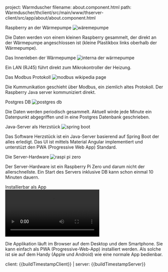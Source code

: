 project: Warmduscher
filename: about.component.html
path: Warmduscher/thclient/src/main/www/thserver-client/src/app/about/about.component.html

<!--<div fxLayout="column" fxLayout.gt-lg="row wrap"  class="gallery">-->
<!-- see styles for mat-card which have the flex -->
<div fxLayout="column" class="gallery">
  <mat-card>
    <mat-card-header>
      <mat-card-title class="myInfoTitle">Raspberry an der Wärmepumpe</mat-card-title>
    </mat-card-header>
    <img mat-card-image src="assets/images/heatpump_20220110_214319_1980px.jpg" alt="wäremepumpe"/>
    <mat-card-content>
      <p>
        Die Daten werden von einem kleinen Raspberry gesammelt, der direkt an der Wärmepumpe angeschlossen ist
        (kleine Plastikbox links oberhalb der Wärmepumpe).
      </p>
    </mat-card-content>
  </mat-card>
  <mat-card>
    <mat-card-header>
      <mat-card-title class="myInfoTitle">Das Innenleben der Wärmepumpe</mat-card-title>
    </mat-card-header>
    <img mat-card-image src="assets/images/heatpump_internal_20211221_093611_1980px.jpg"
         alt="interna der wärmepumpe"/>
    <mat-card-content>
      <p>
        Ein LAN (RJ45) führt direkt zum Mikrokontroller der Heizung.
      </p>
    </mat-card-content>
  </mat-card>
  <mat-card>
    <mat-card-header>
      <mat-card-title class="myInfoTitle">Das Modbus Protokoll</mat-card-title>
    </mat-card-header>
    <img mat-card-image src="assets/images/modbus_wikipedia.png" alt="modbus wikipedia page"/>
    <mat-card-content>
      <p>
        Die Kummunikation geschieht über Modbus, ein ziemlich altes Protokoll. Der Raspberry Java server kommuniziert
        direkt.
      </p>
    </mat-card-content>
  </mat-card>
  <mat-card>
    <mat-card-header>
      <mat-card-title class="myInfoTitle">Postgres DB</mat-card-title>
    </mat-card-header>
    <img mat-card-image src="assets/images/postgres_simple_db.png" alt="postgres db"/>
    <mat-card-content>
      <p>
        Die Daten werden periodisch gesammelt. Aktuell wirde jede Minute ein Datenpunkt
        abgegriffen und in eine Postgres Datenbank geschrieben.
      </p>
    </mat-card-content>
  </mat-card>
  <mat-card>
    <mat-card-header>
      <mat-card-title class="myInfoTitle">Java-Server als Herzstück</mat-card-title>
    </mat-card-header>
    <img mat-card-image src="assets/images/spring_boot_start_2.png" alt="spring boot"/>
    <mat-card-content>
      <p>
        Das Software Herzstück ist ein Java-Server basierend auf Spring Boot der alles erledigt. Das UI ist mittels
        Material Angular implementiert und unterstüzt den PWA (Progressive Web App) Standard.
      </p>
    </mat-card-content>
  </mat-card>
  <mat-card>
    <mat-card-header>
      <mat-card-title class="myInfoTitle">Die Server-Hardware</mat-card-title>
    </mat-card-header>
    <img mat-card-image src="assets/images/raspberry_pi_zero_20211228_103021_1980px.jpg" alt="raspi pi zero"/>
    <mat-card-content>
      <p>
        Der Server-Hardware ist ein Raspberry Pi Zero und darum nicht der allerschnellste. Ein Start des Servers
        inklusive DB kann schon einmal 10 Minuten dauern.
      </p>
    </mat-card-content>
  </mat-card>
  <mat-card>
    <mat-card-header>
      <mat-card-title class="myInfoTitle">Installierbar als App</mat-card-title>
    </mat-card-header>
    <div class="video-holder">
      <video class="video" controls>
        <source src="assets/videos/Install_PWA_Android.mp4" type="video/mp4">
        Your browser does not support the video tag.
      </video>
    </div>
    <mat-card-content>
      <p>
        Die Applikation läuft im Browser auf dem Desktop und dem Smartphone. Sie kann einfach als
        PWA (Progressive-Web-App) installiert werden. Als solche ist sie auf dem Handy (Apple und Android)
        wie eine normale App bedienbar.
      </p>
    </mat-card-content>
  </mat-card>
</div>
<div class="buildTimestamp">client: {{buildTimestampClient}} | server: {{buildTimestampServer}}  </div>